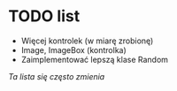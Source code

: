 # TODO list
- Więcej kontrolek (w miarę zrobionę)
- Image, ImageBox (kontrolka)
- Zaimplementować lepszą klase Random

*Ta lista się często zmienia*
